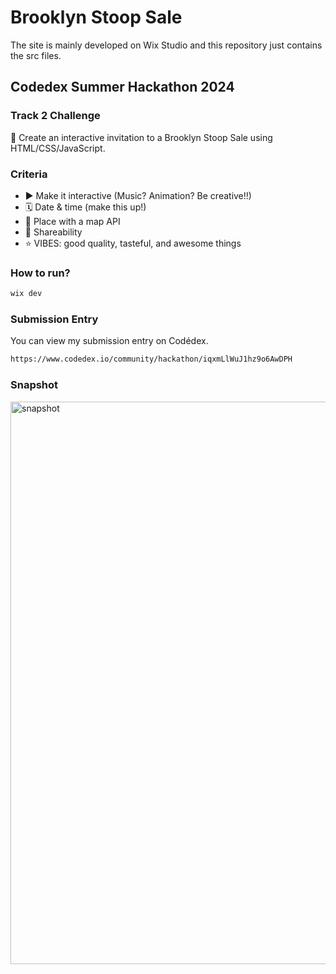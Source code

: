 # Brooklyn Stoop Sale

The site is mainly developed on Wix Studio and this repository just contains the src files.

## Codedex Summer Hackathon 2024

### Track 2 Challenge

💌 Create an interactive invitation to a Brooklyn Stoop Sale using HTML/CSS/JavaScript.

### Criteria

- ▶️ Make it interactive (Music? Animation? Be creative!!)
- 🗓️ Date & time (make this up!)
- 📍 Place with a map API
- 🔗 Shareability
- ⭐️ VIBES: good quality, tasteful, and awesome things

### How to run?

```bash
wix dev
```

### Submission Entry

You can view my submission entry on Codédex.

```txt
https://www.codedex.io/community/hackathon/iqxmLlWuJ1hz9o6AwDPH
```

### Snapshot

<img src="https://github.com/user-attachments/assets/0da96986-5d22-4eba-a888-030124ecacb4" alt="snapshot" height="900"/>
